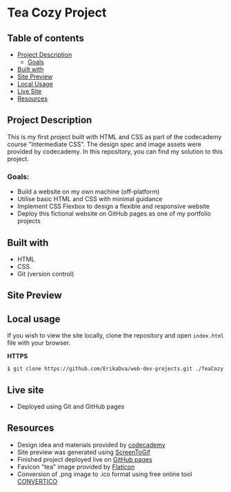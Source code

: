 # Tea Cozy Project

## Table of contents

- [Project Description](#project-description)
  - [Goals](#goals)
- [Built with](#built-with)
- [Site Preview](#site-preview)
- [Local Usage](#local-usage)
- [Live Site](#live-site)
- [Resources](#resources)

## Project Description

This is my first project built with HTML and CSS as part of the codecademy course "Intermediate CSS". The design spec and image assets were provided by codecademy. In this repository, you can find my solution to this project.

### Goals:

- Build a website on my own machine (off-platform)
- Utilise basic HTML and CSS with minimal guidance
- Implement CSS Flexbox to design a flexible and responsive website
- Deploy this fictional website on GitHub pages as one of my portfolio projects

## Built with

- HTML
- CSS
- Git (version control)

## Site Preview

## Local usage

If you wish to view the site locally, clone the repository and open `index.html` file with your browser.

**HTTPS**

```
$ git clone https://github.com/ErikaDva/web-dev-projects.git ./TeaCozy
```

## Live site

- Deployed using Git and GitHub pages

## Resources

- Design idea and materials provided by [codecademy](https://www.codecademy.com/)
- Site preview was generated using [ScreenToGif](https://github.com/NickeManarin/ScreenToGif)
- Finished project deployed live on [GitHub pages](https://pages.github.com/)
- Favicon "tea" image provided by [Flaticon](https://www.flaticon.com/)
- Conversion of .png image to .ico format using free online tool [CONVERTICO](https://convertico.com/)
